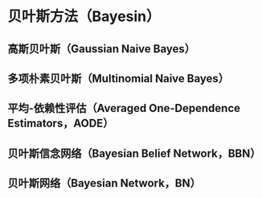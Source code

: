 # 贝叶斯方法（Bayesin）


## 高斯贝叶斯（Gaussian Naive Bayes）


## 多项朴素贝叶斯（Multinomial Naive Bayes）


## 平均-依赖性评估（Averaged One-Dependence Estimators，AODE）


## 贝叶斯信念网络（Bayesian Belief Network，BBN）


## 贝叶斯网络（Bayesian Network，BN）

